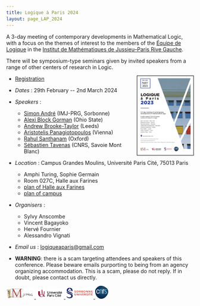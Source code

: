 ```yaml
---
title: Logique à Paris 2024
layout: page_LAP_2024
---
```

A 3-day meeting of contemporary developments in Mathematical Logic,
with a focus on the themes of interest to the members of the
[Équipe de Logique][LM] in the [Institut de Mathématiques de Jussieu–Paris Rive Gauche][IMJ-PRG].

There will be symposium-type seminars given by invited speakers from a range of other centers of research in Logic.

<a href="/LAP2024/LAP2024.pdf"><img src="/LAP2024/LAP2024.jpg" width="30%" style="float:right;border: 1px solid black;"></a>

- <a class="linkdebugmain" href="https://forms.gle/wECeovkZy4C6AVg79">Registration</a>
- _Dates_ : 29th February -- 2nd March 2024
- _Speakers_ :
	- [Simon André](https://webusers.imj-prg.fr/~simon.andre/) (IMJ-PRG, Sorbonne)
	- [Alexi Block Gorman](https://sites.google.com/wellesley.edu/alexiblockgorman/home) (Ohio State)
	- [Andrew Brooke-Taylor](https://www1.maths.leeds.ac.uk/~pmtadb/) (Leeds)
	- [Aristotelis Panagiotopoulos](https://apanagiotopoulos.org/) (Vienna)
	- [Rahul Santhanam](https://www.cs.ox.ac.uk/people/rahul.santhanam/) (Oxford)
	- [Sébastien Tavenas](https://tavenas.pages.math.cnrs.fr/) (CNRS, Savoie Mont Blanc)
- _Location_ : Campus Grandes Moulins, Université Paris Cité, 75013 Paris
	- Amphi Turing, Sophie Germain
	- Room 027C, Halle aux Farines
	- [plan of Halle aux Farines][HAF]
	- [plan of campus][campus]

- _Organisers_ : 
	- Sylvy Anscombe 
	- Vincent Bagayoko
	- Hervé Fournier
	- Alessandro Vignati
- _Email us_ : [logiqueaparis@gmail.com](mailto:logiqueaparis@gmail.com)
- **WARNING**: there is a scam targeting attendees and speakers of this conference. Please beware emails purporting to being from an agency organizing accommodation. This is a scam, please do not reply. If in doubt, please contact us directly.

[campus]: /IMAGES/plan_campus.png
[HAF]: /IMAGES/plan_HAF.png

<a href="/ICONS/imj-prg.png"><img src="/ICONS/imj-prg.png" alt="IMJ-PRG" width="15%">
<a href="/ICONS/upc.png"><img src="/ICONS/upc.png" alt="Université Paris Cité" width="15%">
<a href="/ICONS/sorbonne.png"><img src="/ICONS/sorbonne.png" alt="Sorbonne Université" width="15%">
<a href="/ICONS/cnrs.png"><img src="/ICONS/cnrs.png" alt="CNRS" width="7%">

[UPC]:  https://u-paris.fr/
[IMJ-PRG]: https://www.imj-prg.fr/
[LM]:   https://www.imj-prg.fr/lm/

